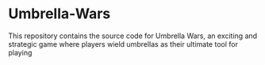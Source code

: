# Umbrella-Wars
This repository contains the source code for Umbrella Wars, an exciting and strategic game where players wield umbrellas as their ultimate tool for playing
